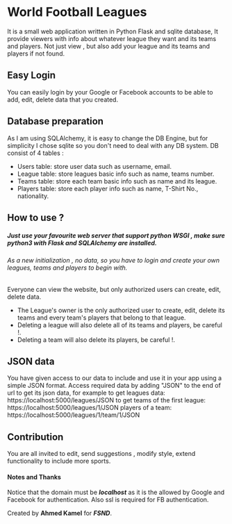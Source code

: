 # World Football Leagues
It is a small web application written in Python Flask and sqlite database,
It provide viewers with info about whatever league they want and its teams and players.
Not just view , but also add your league and its teams and players if not found.

## Easy Login 

You can easily login by your Google or Facebook accounts to be able to add, edit, delete data that you created.

## Database preparation 
As I am using SQLAlchemy, it is easy to change the DB Engine, but for simplicity I chose sqlite so you don't need to deal with any DB system.
 DB consist of 4 tables :
 * Users table: store user data such as username, email.
 * League table: store leagues basic info such as name, teams number.
 * Teams table: store each team basic info such as name and its league.
 * Players table: store each player info such as name, T-Shirt No., nationality.
  
## How to use ?
##### Just use your favourite web server that support python WSGI , make sure python3 with Flask and SQLAlchemy are installed.

###### As a new initialization , no data, so you have to login and create your own leagues, teams and players to begin with.
Everyone can view the website, but only authorized users can create, edit, delete data.
* The League's owner is the only authorized user to create, edit, delete its teams and every team's players that belong to that league.
* Deleting a league will also delete all of its teams and players, be careful !.
* Deleting a team will also delete its players, be careful !.

## JSON data
You have given access to our data to include and use it in your app using a simple JSON format.
Access required data by adding "JSON" to the end of url to get its json data,
for example to get leagues data: https://localhost:5000/leagues/JSON
to get teams of the first league: https://localhost:5000/leagues/1/JSON
players of a team: https://localhost:5000/leagues/1/team/1/JSON

## Contribution 
You are all invited to edit, send suggestions , modify style, extend functionality to include more sports.

#### Notes and Thanks
Notice that the domain must be _**localhost**_ as it is the allowed by Google and Facebook for authentication.
Also ssl is required for FB authentication.

Created by **Ahmed Kamel** for _**FSND**_.